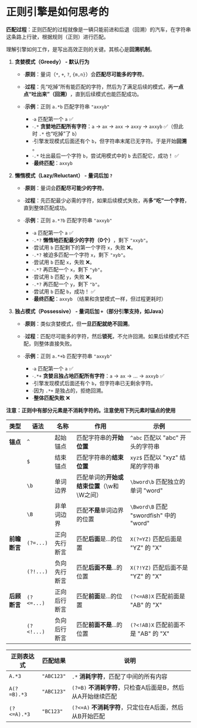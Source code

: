 # 正则引擎是如何思考的

**匹配过程**：正则匹配的过程就像是一辆只能前进和后退（回溯）的汽车，在字符串这条路上行驶，根据规则（正则）进行匹配。

理解引擎如何工作，是写出高效正则的关键。其核心是​**​回溯机制​**​。

1. **​贪婪模式（Greedy） - 默认行为​**​
    
    - ∙​**​原则​**​：量词（`*`, `+`, `?`, `{m,n}`）会​**​匹配尽可能多的字符​**​。
    - ∙​**​过程​**​：先“吃掉”所有能匹配的字符，然后为了满足后续的模式，再​**​一点点“吐出来”（回溯）​**​，直到后续模式也能匹配成功。
    - ∙​**​示例​**​：正则 `a.*b` 匹配字符串 `"axxyb"`
        
        - ∙`a` 匹配第一个 `a` ✅
        - ∙`.*` ​**​贪婪地匹配所有字符​**​：`a` -> `ax` -> `axx` -> `axxy` -> `axxyb` ✅（但此时 `.*` 也“吃掉”了 `b`）
        - ∙引擎发现模式后面还有个 `b`，但字符串末尾已无字符。于是开始​**​回溯​**​。
        - ∙`.*` 吐出最后一个字符 `b`，尝试用模式中的 `b` 去匹配它，成功！ ✅
        - ∙​**​最终匹配​**​：`axxyb`
        
    
2. ​**​懒惰模式（Lazy/Reluctant） - 量词后加 `?`​**​
    
    - ∙​**​原则​**​：量词会​**​匹配尽可能少的字符​**​。
    - ∙​**​过程​**​：先匹配最少必需的字符，如果后续模式失败，再​**​多“吃”一个字符​**​，直到整体匹配成功。
    - ∙​**​示例​**​：正则 `a.*?b` 匹配字符串 `"axxyb"`
        
        - ∙`a` 匹配第一个 `a` ✅
        - ∙`.*?` ​**​懒惰地匹配最少的字符（0个）​**​，剩下 `"xxyb"`。
        - ∙尝试用 `b` 匹配剩下的第一个字符 `x`，失败 ❌。
        - ∙`.*?` 被迫多匹配一个字符 `x`，剩下 `"xyb"`。
        - ∙尝试用 `b` 匹配 `x`，失败 ❌。
        - ∙`.*?` 再匹配一个 `x`，剩下 `"yb"`。
        - ∙尝试用 `b` 匹配 `y`，失败 ❌。
        - ∙`.*?` 再匹配一个 `y`，剩下 `"b"`。
        - ∙尝试用 `b` 匹配 `b`，成功！ ✅
        - ∙​**​最终匹配​**​：`axxyb` （结果和贪婪模式一样，但过程更耗时）
        
    
3. ​**​独占模式（Possessive） - 量词后加 `+`（部分引擎支持，如Java）​**​
    
    - ∙​**​原则​**​：类似贪婪模式，但​**​一旦匹配就绝不回溯​**​。
    - ∙​**​过程​**​：匹配尽可能多的字符，然后​**​锁死​**​，不允许回溯。如果后续模式不匹配，则整体直接失败。
    - ∙​**​示例​**​：正则 `a.*+b` 匹配字符串 `"axxyb"`
        
        - ∙`a` 匹配第一个 `a` ✅
        - ∙`.*+` ​**​贪婪且独占地匹配所有字符​**​：`a` -> `ax` -> ... -> `axxyb` ✅
        - ∙引擎发现模式后面还有个 `b`，但字符串已无剩余字符。
        - ∙因为 `.*+` 是独占的，拒绝回溯。
        - ∙​**​整体匹配失败​**​ ❌

**注意：正则中有部分元素是不消耗字符的。注意使用下列元素时锚点的使用**

|类型|语法|名称|作用|示例|
|---|---|---|---|---|
|​**​锚点​**​|`^`|起始锚点|匹配字符串的​**​开始位置​**​|`^abc` 匹配以 "abc" 开头的字符串|
||`$`|结束锚点|匹配字符串的​**​结束位置​**​|`xyz$` 匹配以 "xyz" 结尾的字符串|
||`\b`|单词边界|匹配单词的​**​开始或结束位置​**​（\w和\W之间）|`\bword\b` 匹配独立的单词 "word"|
||`\B`|非单词边界|匹配​**​不是​**​单词边界的位置|`\Bword\B` 匹配 "swordfish" 中的 "word"|
|​**​前瞻断言​**​|`(?=...)`|正向先行断言|匹配​**​后面​**​是...的位置|`X(?=YZ)` 匹配后面是 "YZ" 的 "X"|
||`(?!...)`|负向先行断言|匹配​**​后面不是​**​...的位置|`X(?!YZ)` 匹配后面不是 "YZ" 的 "X"|
|​**​后顾断言​**​|`(?<=...)`|正向后行断言|匹配​**​前面​**​是...的位置|`(?<=AB)X` 匹配前面是 "AB" 的 "X"|
||`(?<!...)`|负向后行断言|匹配​**​前面不是​**​...的位置|`(?<!AB)X` 匹配前面不是 "AB" 的 "X"|

|正则表达式|匹配结果|说明|
|---|---|---|
|`A.*3`|`"ABC123"`|`.*` ​**​消耗字符​**​，匹配了中间的所有内容|
|`A(?=B).*3`|`"ABC123"`|`(?=B)` ​**​不消耗字符​**​，只检查A后面是B，然后从A开始继续匹配|
|`(?<=A).*3`|`"BC123"`|`(?<=A)` ​**​不消耗字符​**​，只定位在A后面，然后从B开始匹配|